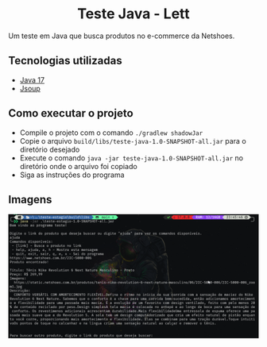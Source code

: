<h1 align="center">Teste Java - Lett</h1> 

Um teste em Java que busca produtos no e-commerce da Netshoes.

## Tecnologias utilizadas

- [Java 17](https://openjdk.java.net/)
- [Jsoup](https://jsoup.org/)

## Como executar o projeto

- Compile o projeto com o comando `./gradlew shadowJar`
- Copie o arquivo `build/libs/teste-java-1.0-SNAPSHOT-all.jar` para o diretório desejado
- Execute o comando `java -jar teste-java-1.0-SNAPSHOT-all.jar` no diretório onde o arquivo foi copiado
- Siga as instruções do programa

## Imagens

![](assets/img.png)
